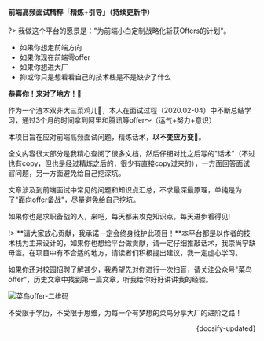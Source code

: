 #### 前端高频面试精粹「精炼+引导」（持续更新中）

?> 我做这个平台的愿景是："为前端小白定制战略化斩获Offers的计划"。

- 如果你想走前端方向
- 如果你现在前端零offer
- 如果你想进大厂
- 抑或你只是想看看自己的技术栈是不是缺少了什么

**恭喜你！来对了地方！🎉**

作为一个渣本双非大三菜鸡儿🐔，本人在面试过程（2020.02-04）中不断总结学习，通过3个月的时间拿到阿里和腾讯等offer～（运气+努力+意识）

本项目旨在应对前端高频面试问题，精炼话术，**以不变应万变🤏**。

全文内容很大部分是我精心查阅了很多文档，然后仔细对比之后写的"话术"（不过也有copy，但也是经过精炼之后的，很少有直接copy过来的），一方面回答面试官问题，另一方面避免给自己挖深坑。


文章涉及到前端面试中常见的问题和知识点汇总，不求最深最原理，单纯是为了"面向offer备战"，尽量避免给自己挖坑。

如果你也是求职备战的人，来吧，每天都来攻克知识点，每天进步看得见!

!> **请大家放心贡献，我承诺一定会终身维护此项目！**本平台都是以作者的技术栈为主来设计的，如果你也想给平台做贡献，请一定仔细推敲话术，我崇尚宁缺毋滥。在项目中有不合适的地方，请读者们积极提出建议，我一定虚心学习。

如果你还对校园招聘了解甚少，我希望先对你进行一次扫盲，请关注公众号"菜鸟offer"，历史文章中找到第一篇文章，听我给你好好讲讲我的经验。

![菜鸟offer-二维码](https://s1.ax1x.com/2020/04/29/JoeNhq.jpg)

不受限于学历，不受限于思维，为每一个有梦想的菜鸟分享大厂的进阶之路！


<div style="float: right">{docsify-updated}</div>







